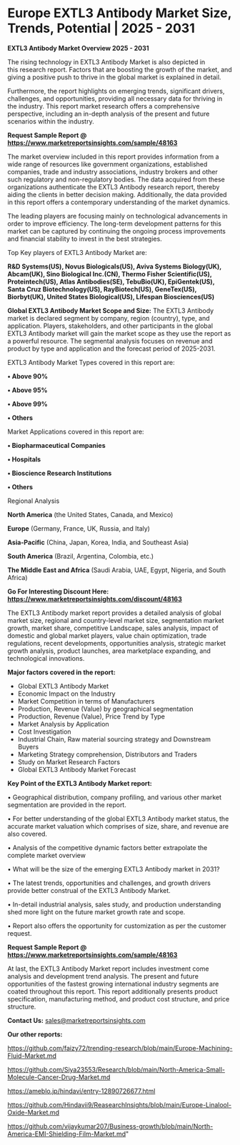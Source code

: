 # Europe EXTL3 Antibody Market Size, Trends, Potential | 2025 - 2031

<Strong> EXTL3 Antibody Market Overview 2025 - 2031</strong>

The rising technology in EXTL3 Antibody Market is also depicted in this research report. Factors that are boosting the growth of the market, and giving a positive push to thrive in the global market is explained in detail.

Furthermore, the report highlights on emerging trends, significant drivers, challenges, and opportunities, providing all necessary data for thriving in the industry. This report market research offers a comprehensive perspective, including an in-depth analysis of the present and future scenarios within the industry.

<strong>Request Sample Report @ <a href=https://www.marketreportsinsights.com/sample/48163>https://www.marketreportsinsights.com/sample/48163</a></strong>

The market overview included in this report provides information from a wide range of resources like government organizations, established companies, trade and industry associations, industry brokers and other such regulatory and non-regulatory bodies. The data acquired from these organizations authenticate the EXTL3 Antibody research report, thereby aiding the clients in better decision making. Additionally, the data provided in this report offers a contemporary understanding of the market dynamics.

The leading players are focusing mainly on technological advancements in order to improve efficiency. The long-term development patterns for this market can be captured by continuing the ongoing process improvements and financial stability to invest in the best strategies.

Top Key players of EXTL3 Antibody Market are:

<strong>R&D Systems(US), Novus Biologicals(US), Aviva Systems Biology(UK), Abcam(UK), Sino Biological Inc.(CN), Thermo Fisher Scientific(US), Proteintech(US), Atlas Antibodies(SE), TebuBio(UK), EpiGentek(US), Santa Cruz Biotechnology(US), RayBiotech(US), GeneTex(US), Biorbyt(UK), United States Biological(US), Lifespan Biosciences(US)</strong>

<strong><b>Global EXTL3 Antibody Market Scope and Size:</b></strong>
The EXTL3 Antibody market is declared segment by company, region (country), type, and application. Players, stakeholders, and other participants in the global EXTL3 Antibody market will gain the market scope as they use the report as a powerful resource. The segmental analysis focuses on revenue and product by type and application and the forecast period of 2025-2031.

EXTL3 Antibody Market Types covered in this report are:

<strong>•  Above 90%

•  Above 95%

•  Above 99%

•  Others</strong>

Market Applications covered in this report are:

<strong>•  Biopharmaceutical Companies

•  Hospitals

•  Bioscience Research Institutions

•  Others</strong> 

Regional Analysis

<strong>North America</strong> (the United States, Canada, and Mexico)

<strong>Europe</strong> (Germany, France, UK, Russia, and Italy)

<strong>Asia-Pacific</strong> (China, Japan, Korea, India, and Southeast Asia)

<strong>South America</strong> (Brazil, Argentina, Colombia, etc.)

<strong>The Middle East and Africa</strong> (Saudi Arabia, UAE, Egypt, Nigeria, and South Africa)

<strong>Go For Interesting Discount Here: <a href=https://www.marketreportsinsights.com/discount/48163>https://www.marketreportsinsights.com/discount/48163</a></strong>

The EXTL3 Antibody market report provides a detailed analysis of global market size, regional and country-level market size, segmentation market growth, market share, competitive Landscape, sales analysis, impact of domestic and global market players, value chain optimization, trade regulations, recent developments, opportunities analysis, strategic market growth analysis, product launches, area marketplace expanding, and technological innovations.

<strong><b>Major factors covered in the report:</b></strong>
<ul>
  <li>Global EXTL3 Antibody Market </li>
  <li>Economic Impact on the Industry</li>
  <li>Market Competition in terms of Manufacturers</li>
  <li>Production, Revenue (Value) by geographical segmentation</li>
  <li>Production, Revenue (Value), Price Trend by Type</li>
  <li>Market Analysis by Application</li>
  <li>Cost Investigation</li>
  <li>Industrial Chain, Raw material sourcing strategy and Downstream Buyers</li>
  <li>Marketing Strategy comprehension, Distributors and Traders</li>
  <li>Study on Market Research Factors</li>
  <li>Global EXTL3 Antibody Market Forecast</li>
</ul>

<strong><b>Key Point of the EXTL3 Antibody Market report:</b></strong>

• Geographical distribution, company profiling, and various other market segmentation are provided in the report.

• For better understanding of the global EXTL3 Antibody market status, the accurate market valuation which comprises of size, share, and revenue are also covered.

• Analysis of the competitive dynamic factors better extrapolate the complete market overview

• What will be the size of the emerging EXTL3 Antibody market in 2031?

• The latest trends, opportunities and challenges, and growth drivers provide better construal of the EXTL3 Antibody Market.

• In-detail industrial analysis, sales study, and production understanding shed more light on the future market growth rate and scope.

• Report also offers the opportunity for customization as per the customer request.

<strong>Request Sample Report @ <a href=https://www.marketreportsinsights.com/sample/48163>https://www.marketreportsinsights.com/sample/48163</a></strong>

At last, the EXTL3 Antibody Market report includes investment come analysis and development trend analysis. The present and future opportunities of the fastest growing international industry segments are coated throughout this report. This report additionally presents product specification, manufacturing method, and product cost structure, and price structure.

<strong>Contact Us:</strong>
sales@marketreportsinsights.com

<strong>Our other reports:</strong>

<a href=https://github.com/faizy72/trending-research/blob/main/Europe-Machining-Fluid-Market.md>https://github.com/faizy72/trending-research/blob/main/Europe-Machining-Fluid-Market.md</a>

<a href=https://github.com/Siya23553/Research/blob/main/North-America-Small-Molecule-Cancer-Drug-Market.md>https://github.com/Siya23553/Research/blob/main/North-America-Small-Molecule-Cancer-Drug-Market.md</a>

<a href=https://ameblo.jp/hindavi/entry-12890726677.html>https://ameblo.jp/hindavi/entry-12890726677.html</a>

<a href=https://github.com/Hindavii9/ReasearchInsights/blob/main/Europe-Linalool-Oxide-Market.md>https://github.com/Hindavii9/ReasearchInsights/blob/main/Europe-Linalool-Oxide-Market.md</a>

<a href=https://github.com/vijaykumar207/Business-growth/blob/main/North-America-EMI-Shielding-Film-Market.md>https://github.com/vijaykumar207/Business-growth/blob/main/North-America-EMI-Shielding-Film-Market.md</a>"
